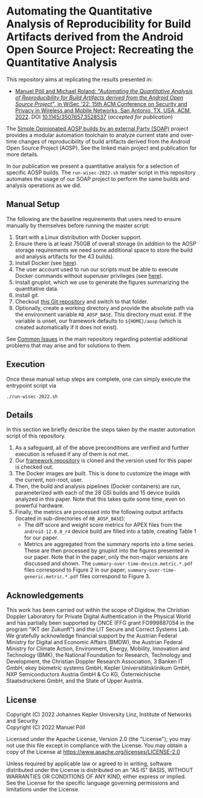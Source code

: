 # Automating the Quantitative Analysis of Reproducibility for Build Artifacts derived from the Android Open Source Project: Recreating the Quantitative Analysis

This repository aims at replicating the results presented in:
- [Manuel Pöll and Michael Roland: *"Automating the Quantitative Analysis of Reproducibility for Build Artifacts derived from the Android Open Source Project"*, in WiSec '22: 15th ACM Conference on Security and Privacy in Wireless and Mobile Networks, San Antonio, TX, USA, ACM, 2022](https://www.digidow.eu/publications/2022-poell-wisec/Poell_2022_WiSec2022_ReproducibilityAOSP.pdf). DOI [10.1145/3507657.3528537](https://doi.org/10.1145/3507657.3528537) (*accepted for publication*)

The [Simple Opinionated AOSP builds by an external Party (SOAP)](https://github.com/mobilesec/reproducible-builds-aosp) project provides a modular automation toolchain to analyze current state and over-time changes of reproducibility of build artifacts derived from the Android Open Source Project (AOSP).
See the linked main project and publication for more details.

In our publication we present a quantitative analysis for a selection of specific AOSP builds.
The `run-wisec-2022.sh` master script in this repository automates the usage of our SOAP project to perform the same builds and analysis operations as we did.


## Manual Setup

The following are the baseline requirements that users need to ensure manually by themselves before running the master script:

1. Start with a Linux distribution with Docker support.
2. Ensure there is at least 750GB of overall storage (in addition to the AOSP storage requirements we need some additional space to store the build and analysis artifacts for the 43 builds).
3. Install Docker (see [here](https://docs.docker.com/engine/install/)).
4. The user account used to run our scripts must be able to execute Docker commands without superuser privileges (see [here](https://docs.docker.com/engine/install/linux-postinstall#manage-docker-as-a-non-root-user)).
5. Install gnuplot, which we use to generate the figures summarizing the quantitative data.
6. Install git.
7. Checkout [this Git repository](https://github.com/mobilesec/reproducible-builds-aosp-wisec) and switch to that folder.
8. Optionally, create a working directory and provide the absolute path via the environment variable `RB_AOSP_BASE`. This directory must exist. If the variable is unset, our framework defaults to `${HOME}/aosp` (which is created automatically if it does not exist).

See [Common Issues](https://github.com/mobilesec/reproducible-builds-aosp#common-issues) in the main repository regarding potential additional problems that may arise and for solutions to them.


## Execution

Once these manual setup steps are complete, one can simply execute the entrypoint script via

```shell
./run-wisec-2022.sh
```


## Details

In this section we briefly describe the steps taken by the master automation script of this repository.

1. As a safeguard, all of the above preconditions are verified and further execution is refused if any of them is not met.
2. Our [framework repository](https://github.com/mobilesec/reproducible-builds-aosp) is cloned and the version used for this paper is checked out.
3. The Docker images are built. This is done to customize the image with the current, non-root, user.
4. Then, the build and analysis pipelines (Docker containers) are run, parameterized with each of the 28 GSI builds and 15 device builds analyzed in this paper. Note that this takes quite some time, even on powerful hardware.
5. Finally, the metrics are processed into the following output artifacts (located in sub-directories of `RB_AOSP_BASE`):
   - The diff score and weight score metrics for APEX files from the `android-12.0.0_r4` device build are filled into a table, creating Table 1 for our paper.
   - Metrics are aggregated from the summary reports into a time series. These are then processed by gnuplot into the figures presented in our paper. Note that in the paper, only the non-major versions are discussed and shown. The `summary-over-time-device.metric.*.pdf` files correspond to Figure 2 in our paper, `summary-over-time-generic.metric.*.pdf` files correspond to Figure 3.


## Acknowledgements

This work has been carried out within the scope of Digidow, the Christian Doppler Laboratory for Private Digital Authentication in the Physical World and has partially been supported by ONCE (FFG grant FO999887054 in the program "IKT der Zukunft") and the LIT Secure and Correct Systems Lab.
We gratefully acknowledge financial support by the Austrian Federal Ministry for Digital and Economic Affairs (BMDW), the Austrian Federal Ministry for Climate Action, Environment, Energy, Mobility, Innovation and Technology (BMK), the National Foundation for Research, Technology and Development, the Christian Doppler Research Association, 3 Banken IT GmbH, ekey biometric systems GmbH, Kepler Universitätsklinikum GmbH, NXP Semiconductors Austria GmbH & Co KG, Österreichische Staatsdruckerei GmbH, and the State of Upper Austria.


## License

Copyright (C) 2022 Johannes Kepler University Linz, Institute of Networks and Security<br>
Copyright (C) 2022 Manuel Pöll

Licensed under the Apache License, Version 2.0 (the "License");
you may not use this file except in compliance with the License.
You may obtain a copy of the License at https://www.apache.org/licenses/LICENSE-2.0

Unless required by applicable law or agreed to in writing, software
distributed under the License is distributed on an "AS IS" BASIS,
WITHOUT WARRANTIES OR CONDITIONS OF ANY KIND, either express or implied.
See the License for the specific language governing permissions and
limitations under the License.
